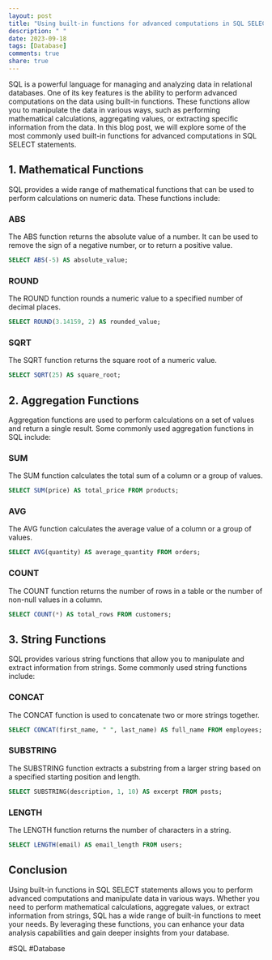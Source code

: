 ```yaml
---
layout: post
title: "Using built-in functions for advanced computations in SQL SELECT"
description: " "
date: 2023-09-18
tags: [Database]
comments: true
share: true
---
```


SQL is a powerful language for managing and analyzing data in relational databases. One of its key features is the ability to perform advanced computations on the data using built-in functions. These functions allow you to manipulate the data in various ways, such as performing mathematical calculations, aggregating values, or extracting specific information from the data. In this blog post, we will explore some of the most commonly used built-in functions for advanced computations in SQL SELECT statements.

## 1. Mathematical Functions

SQL provides a wide range of mathematical functions that can be used to perform calculations on numeric data. These functions include:

### ABS
The ABS function returns the absolute value of a number. It can be used to remove the sign of a negative number, or to return a positive value.

```sql
SELECT ABS(-5) AS absolute_value;
```

### ROUND
The ROUND function rounds a numeric value to a specified number of decimal places.

```sql
SELECT ROUND(3.14159, 2) AS rounded_value;
```

### SQRT
The SQRT function returns the square root of a numeric value.

```sql
SELECT SQRT(25) AS square_root;
```

## 2. Aggregation Functions

Aggregation functions are used to perform calculations on a set of values and return a single result. Some commonly used aggregation functions in SQL include:

### SUM
The SUM function calculates the total sum of a column or a group of values.

```sql
SELECT SUM(price) AS total_price FROM products;
```

### AVG
The AVG function calculates the average value of a column or a group of values.

```sql
SELECT AVG(quantity) AS average_quantity FROM orders;
```

### COUNT
The COUNT function returns the number of rows in a table or the number of non-null values in a column.

```sql
SELECT COUNT(*) AS total_rows FROM customers;
```

## 3. String Functions

SQL provides various string functions that allow you to manipulate and extract information from strings. Some commonly used string functions include:

### CONCAT
The CONCAT function is used to concatenate two or more strings together.

```sql
SELECT CONCAT(first_name, " ", last_name) AS full_name FROM employees;
```

### SUBSTRING
The SUBSTRING function extracts a substring from a larger string based on a specified starting position and length.

```sql
SELECT SUBSTRING(description, 1, 10) AS excerpt FROM posts;
```

### LENGTH
The LENGTH function returns the number of characters in a string.

```sql
SELECT LENGTH(email) AS email_length FROM users;
```

## Conclusion

Using built-in functions in SQL SELECT statements allows you to perform advanced computations and manipulate data in various ways. Whether you need to perform mathematical calculations, aggregate values, or extract information from strings, SQL has a wide range of built-in functions to meet your needs. By leveraging these functions, you can enhance your data analysis capabilities and gain deeper insights from your database.

#SQL #Database